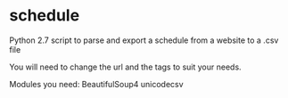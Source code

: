 # schedule
Python 2.7 script to parse and export a schedule from a website to a .csv file

You will need to change the url and the tags to suit your needs.

Modules you need:
  BeautifulSoup4
  unicodecsv
